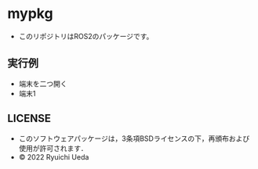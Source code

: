 # mypkg
 * このリポジトリはROS2のパッケージです。
 
 ## 実行例
 * 端末を二つ開く
 * 端末1
 
 ## LICENSE

 * このソフトウェアパッケージは，3条項BSDライセンスの下，再頒布および使用が許可されます．
 * © 2022 Ryuichi Ueda
